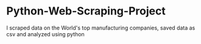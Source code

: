 # Python-Web-Scraping-Project
I scraped data on the World's top manufacturing companies, saved data as csv and analyzed using python
